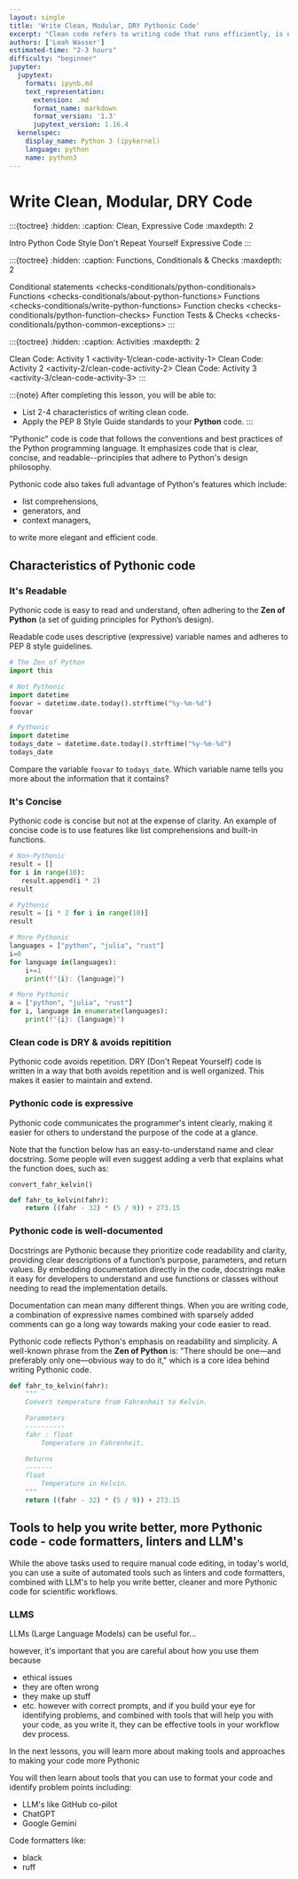 ```yaml
---
layout: single
title: 'Write Clean, Modular, DRY Pythonic Code'
excerpt: "Clean code refers to writing code that runs efficiently, is not redundant, and is easy for anyone to understand. Learn about the characteristics and benefits of writing clean, expressive code in Python."
authors: ['Leah Wasser']
estimated-time: "2-3 hours"
difficulty: "beginner"
jupyter:
  jupytext:
    formats: ipynb,md
    text_representation:
      extension: .md
      format_name: markdown
      format_version: '1.3'
      jupytext_version: 1.16.4
  kernelspec:
    display_name: Python 3 (ipykernel)
    language: python
    name: python3
---
```


<!-- #region editable=true slideshow={"slide_type": ""} -->
# Write Clean, Modular, DRY Code

:::{toctree}
:hidden:
:caption: Clean, Expressive Code
:maxdepth: 2

Intro <self>
Python Code Style <python-pep-8>
Don't Repeat Yourself <python-dry-modular-code>
Expressive Code <python-expressive-code>
:::

:::{toctree}
:hidden:
:caption: Functions, Conditionals & Checks
:maxdepth: 2

Conditional statements <checks-conditionals/python-conditionals>
Functions <checks-conditionals/about-python-functions>
Functions <checks-conditionals/write-python-functions>
Function checks <checks-conditionals/python-function-checks>
Function Tests & Checks <checks-conditionals/python-common-exceptions>
:::


:::{toctree}
:hidden:
:caption: Activities
:maxdepth: 2

Clean Code: Activity 1 <activity-1/clean-code-activity-1>
Clean Code: Activity 2 <activity-2/clean-code-activity-2>
Clean Code: Activity 3 <activity-3/clean-code-activity-3>
:::

:::{note}
After completing this lesson, you will be able to:

* List 2-4 characteristics of writing clean code.
* Apply the PEP 8 Style Guide standards to your **Python** code.
:::

"Pythonic" code is code that follows the conventions and best practices of the Python programming language. It emphasizes code that is clear, concise, and readable--principles that adhere to Python's design philosophy.

<!-- #region editable=true slideshow={"slide_type": ""} -->
Pythonic code also takes full advantage of Python's features which include:

* list comprehensions,
* generators, and
* context managers,
  
to write more elegant and efficient code.

## Characteristics of Pythonic code

### **It's Readable**

Pythonic code is easy to read and understand, often adhering to the **Zen of Python** (a set of guiding principles for Python’s design).

Readable code uses descriptive (expressive) variable names and adheres to PEP 8 style guidelines.
<!-- #endregion -->

```python
# The Zen of Python 
import this
```

```python editable=true slideshow={"slide_type": ""}
# Not Pythonic
import datetime
foovar = datetime.date.today().strftime("%y-%m-%d")
foovar
```

```python editable=true slideshow={"slide_type": ""}
# Pythonic
import datetime
todays_date = datetime.date.today().strftime("%y-%m-%d")
todays_date
```

<!-- #region editable=true slideshow={"slide_type": ""} -->
Compare the variable `foovar` to `todays_date`. Which variable name tells you more about the information that it contains?

### **It's Concise**

Pythonic code is concise but not at the expense of clarity. An example of concise code is to use features like list comprehensions and built-in functions.

<!-- #endregion -->

```python editable=true slideshow={"slide_type": ""}
# Non-Pythonic
result = []
for i in range(10):
   result.append(i * 2)
result
```

```python editable=true slideshow={"slide_type": ""}
# Pythonic
result = [i * 2 for i in range(10)]
result
```

```python
# More Pythonic
languages = ["python", "julia", "rust"]
i=0
for language in(languages):
    i+=1
    print(f"{i}: {language}")
```

```python
# More Pythonic
a = ["python", "julia", "rust"]
for i, language in enumerate(languages):
    print(f"{i}: {language}")
```

<!-- #region editable=true slideshow={"slide_type": ""} -->
### Clean code is DRY & avoids repitition

Pythonic code avoids repetition. DRY (Don't Repeat Yourself) code is written in a way that both avoids repetition and is well organized. This makes it easier to maintain and extend.

### Pythonic code is expressive

Pythonic code communicates the programmer's intent clearly, making it easier for others to understand the purpose of the code at a glance.

Note that the function below has an easy-to-understand name and clear docstring. Some people will even suggest adding a verb that explains what the function does, such as:

`convert_fahr_kelvin()`

<!-- #endregion -->

```python editable=true slideshow={"slide_type": ""}
def fahr_to_kelvin(fahr):
    return ((fahr - 32) * (5 / 9)) + 273.15
```

### Pythonic code is well-documented

Docstrings are Pythonic because they prioritize code readability and clarity, providing clear descriptions of a function’s purpose, parameters, and return values. By embedding documentation directly in the code, docstrings make it easy for developers to understand and use functions or classes without needing to read the implementation details.

Documentation can mean many different things. When you are writing code, a combination of expressive names combined with sparsely added comments can go a long way towards making your code easier to read.

Pythonic code reflects Python's emphasis on readability and simplicity. A well-known phrase from the **Zen of Python** is: "There should be one—and preferably only one—obvious way to do it," which is a core idea behind writing Pythonic code.

```python
def fahr_to_kelvin(fahr):
    """
    Convert temperature from Fahrenheit to Kelvin.

    Parameters
    ----------
    fahr : float
        Temperature in Fahrenheit.

    Returns
    -------
    float
        Temperature in Kelvin.
    """
    return ((fahr - 32) * (5 / 9)) + 273.15
```

<!-- #region editable=true slideshow={"slide_type": ""} -->

<!-- #endregion -->

<!-- #region editable=true slideshow={"slide_type": ""} -->
## Tools to help you write better, more Pythonic code - code formatters, linters and LLM's

While the above tasks used to require manual code editing, in today's world, you can use a suite of automated tools such as linters and code formatters, combined with LLM's to help you write better, cleaner and more Pythonic code for scientific workflows.  

### LLMS

LLMs (Large Language Models) can be useful for...

however, it's important that you are careful about how you use them because

* ethical issues
* they are often wrong
* they make up stuff
* etc.
however with correct prompts, and if you build your eye for identifying problems, and combined with tools that will help you with your code, as you write it, they can be effective tools in your workflow dev process.

In the next lessons, you will learn more about making tools and approaches to making your code more Pythonic

You will then learn about tools that you can use to format your code and identify problem points including:

* LLM's like GitHub co-pilot
* ChatGPT
* Google Gemini

Code formatters like:

* black
* ruff

<!-- #endregion -->
